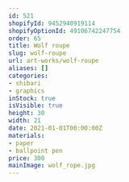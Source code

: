 ```yaml
---
id: 521
shopifyId: 9452940919114
shopifyOptionId: 49106742247754
order: 65
title: Wolf roupe
slug: wolf-roupe
url: art-works/wolf-roupe
aliases: []
categories:
- shibari
- graphics
inStock: true
isVisible: true
height: 30
width: 21
date: 2021-01-01T00:00:00Z
materials:
- paper
- ballpoint pen
price: 300
mainImage: wolf_rope.jpg
---
```


